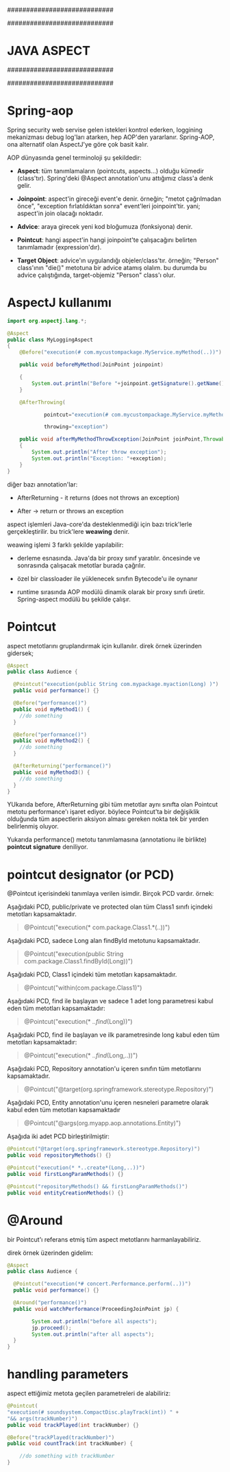 ############################

############################
# JAVA ASPECT
############################

############################

# Spring-aop
Spring security web servise gelen istekleri kontrol ederken, loggining mekanizması debug log'ları atarken, hep AOP'den yararlanır. Spring-AOP, ona alternatif olan AspectJ'ye göre çok basit kalır.

AOP dünyasında genel terminoloji şu şekildedir:

- __Aspect__: tüm tanımlamaların (pointcuts, aspects...) olduğu kümedir (class'tır). Spring'deki @Aspect annotation'unu attığımız class'a denk gelir.

- __Joinpoint__: aspect'in gireceği event'e denir. örneğin; "metot çağrılmadan önce", "exception fırlatıldıktan sonra" event'leri joinpoint'tir. yani; aspect'in join olacağı noktadır.

- __Advice__: araya girecek yeni kod bloğumuza (fonksiyona) denir.

- __Pointcut__: hangi aspect'in hangi joinpoint'te çalışacağını belirten tanımlamadır (expression'dır).

- __Target Object__: advice'ın uygulandığı objeler/class'tır. örneğin; "Person" class'ının "die()" metotuna bir advice atamış olalım. bu durumda bu advice çalıştığında, target-objemiz "Person" class'ı olur.

# AspectJ kullanımı

```java
import org.aspectj.lang.*;

@Aspect
public class MyLoggingAspect
{
    @Before("execution(# com.mycustompackage.MyService.myMethod(..))")

    public void beforeMyMethod(JoinPoint joinpoint)

    {
        System.out.println("Before "+joinpoint.getSignature().getName());
    }

    @AfterThrowing(

            pointcut="execution(# com.mycustompackage.MyService.myMethod(..))",

            throwing="exception")

    public void afterMyMethodThrowException(JoinPoint joinPoint,Throwable exception)
    {
        System.out.println("After throw exception");
        System.out.println("Exception: "+exception);
    }
}
```

diğer bazı annotation'lar:

- AfterReturning - it returns (does not throws an exception)

- After -> return or throws an exception

aspect işlemleri Java-core'da desteklenmediği için bazı trick'lerle gerçekleştirilir. bu trick'lere __weawing__ denir.

weawing işlemi 3 farklı şekilde yapılabilir:

- derleme esnasında. Java'da bir proxy sınıf yaratılır. öncesinde ve sonrasında çalışacak metotlar burada çağrılır.

- özel bir classloader ile yüklenecek sınıfın Bytecode'u ile oynanır

- runtime sırasında AOP modülü dinamik olarak bir proxy sınıfı üretir. Spring-aspect modülü bu şekilde çalışır.

# Pointcut
aspect metotlarını gruplandırmak için kullanılır. direk örnek üzerinden gidersek;

```java
@Aspect
public class Audience {

  @Pointcut("execution(public String com.mypackage.myaction(Long) )")
  public void performance() {}

  @Before("performance()")
  public void myMethod1() {
    //do something
  }

  @Before("performance()")
  public void myMethod2() {
    //do something
  }

  @AfterReturning("performance()")
  public void myMethod3() {
    //do something
  }
}
```

YUkarıda before, AfterReturning gibi tüm metotlar aynı sınıfta olan Pointcut metotu performance'ı işaret ediyor. böylece Pointcut'ta bir değişiklik olduğunda tüm aspectlerin aksiyon alması gereken nokta tek bir yerden belirlenmiş oluyor.

Yukarıda performance() metotu tanımlamasına (annotationu ile birlikte) __pointcut signature__ deniliyor.

# pointcut designator (or PCD)

@Pointcut içerisindeki tanımlaya verilen isimdir. Birçok PCD vardır. örnek:

Aşağıdaki PCD, public/private ve protected olan tüm Class1 sınıfı içindeki metotları kapsamaktadır.

> @Pointcut("execution(* com.package.Class1.*(..))")

Aşağıdaki PCD, sadece Long alan findById metotunu kapsamaktadır.

> @Pointcut("execution(public String com.package.Class1.findById(Long))")

Aşağıdaki PCD, Class1 içindeki tüm metotları kapsamaktadır.

> @Pointcut("within(com.package.Class1)")

Aşağıdaki PCD, find ile başlayan ve sadece 1 adet long parametresi kabul eden tüm metotları kapsamaktadır:

> @Pointcut("execution(* *..find*(Long))")

Aşağıdaki PCD, find ile başlayan ve ilk parametresinde long kabul eden tüm metotları kapsamaktadır:

> @Pointcut("execution(* *..find*(Long,..))")

Aşağıdaki PCD, Repository annotation'u içeren sınıfın tüm metotlarını kapsamaktadır.

> @Pointcut("@target(org.springframework.stereotype.Repository)")

Aşağıdaki PCD, Entity annotation'unu içeren nesneleri parametre olarak kabul eden tüm metotları kapsamaktadır

> @Pointcut("@args(org.myapp.aop.annotations.Entity)")

Aşağıda iki adet PCD birleştirilmiştir:

```java
@Pointcut("@target(org.springframework.stereotype.Repository)")
public void repositoryMethods() {}

@Pointcut("execution(* *..create*(Long,..))")
public void firstLongParamMethods() {}

@Pointcut("repositoryMethods() && firstLongParamMethods()")
public void entityCreationMethods() {}
```

# @Around
bir Pointcut'ı referans etmiş tüm aspect metotlarını harmanlayabiliriz.

direk örnek üzerinden gidelim:

```java
@Aspect
public class Audience {

  @Pointcut("execution(*# concert.Performance.perform(..))")
  public void performance() {}

  @Around("performance()")
  public void watchPerformance(ProceedingJoinPoint jp) {

        System.out.println("before all aspects");
        jp.proceed();
        System.out.println("after all aspects");
  }
}
```

# handling parameters
aspect ettiğimiz metota geçilen parametreleri de alabiliriz:

```java
@Pointcut(
"execution(# soundsystem.CompactDisc.playTrack(int)) " +
"&& args(trackNumber)")
public void trackPlayed(int trackNumber) {}

@Before("trackPlayed(trackNumber)")
public void countTrack(int trackNumber) {

    //do something with trackNumber
}
```